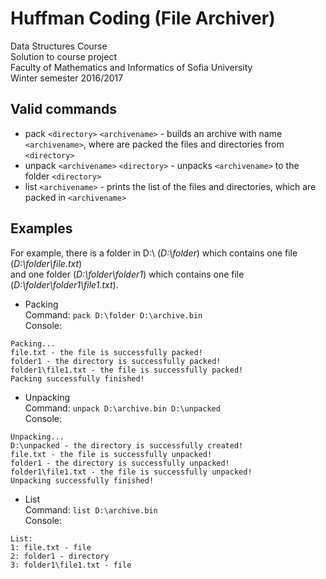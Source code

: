 # Huffman Coding (File Archiver)
Data Structures Course<br>
Solution to course project<br>
Faculty of Mathematics and Informatics of Sofia University<br>
Winter semester 2016/2017

##	Valid commands
* pack `<directory>` `<archivename>` - builds an archive with name `<archivename>`, where are packed the files and directories from `<directory>`
* unpack `<archivename>` `<directory>` - unpacks `<archivename>` to the folder `<directory>`
* list `<archivename>` - prints the list of the files and directories, which are packed in `<archivename>`

## Examples
For example, there is a folder in D:\ (*D:\folder*) which contains one file (*D:\folder\file.txt*)<br>
and one folder (*D:\folder\folder1*) which contains one file (*D:\folder\folder1\file1.txt*).
* Packing<br>
Command: `pack D:\folder D:\archive.bin`<br>
Console:
```
Packing...
file.txt - the file is successfully packed!
folder1 - the directory is successfully packed!
folder1\file1.txt - the file is successfully packed!
Packing successfully finished!
```
* Unpacking<br>
Command: `unpack D:\archive.bin D:\unpacked`<br>
Console:
```
Unpacking...
D:\unpacked - the directory is successfully created!
file.txt - the file is successfully unpacked!
folder1 - the directory is successfully unpacked!
folder1\file1.txt - the file is successfully unpacked!
Unpacking successfully finished!
```
* List<br>
Command: `list D:\archive.bin`<br>
Console:
```
List:
1: file.txt - file
2: folder1 - directory
3: folder1\file1.txt - file
```
